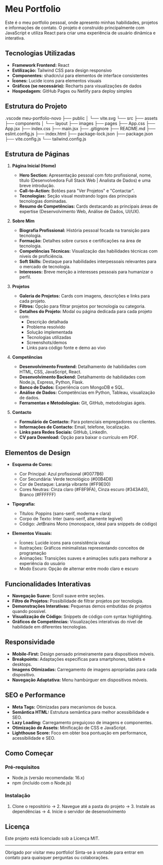 # Meu Portfolio

Este é o meu portfolio pessoal, onde apresento minhas habilidades, projetos e informações de contato. O projeto é construído principalmente com JavaScript e utiliza React para criar uma experiência de usuário dinâmica e interativa.

## Tecnologias Utilizadas

- **Framework Frontend:** React
- **Estilização:** Tailwind CSS para design responsivo
- **Componentes:** shadcn/ui para elementos de interface consistentes
- **Ícones:** Lucide icons para elementos visuais
- **Gráficos (se necessário):** Recharts para visualizações de dados
- **Hospedagem:** GitHub Pages ou Netlify para deploy simples

## Estrutura do Projeto

.vscode meu-portfolio-novo ├── public │ └── vite.svg └── src ├── assets ├── components │ └── layout ├── images ├── pages ├── App.css ├── App.jsx ├── index.css ├── main.jsx ├── .gitignore ├── README.md ├── eslint.config.js ├── index.html ├── package-lock.json ├── package.json ├── vite.config.js └── tailwind.config.js


## Estrutura de Páginas

1. **Página Inicial (Home)**
   - **Hero Section:** Apresentação pessoal com foto profissional, nome, título (Desenvolvedora Full Stack Web | Analista de Dados) e uma breve introdução.
   - **Call-to-Action:** Botões para "Ver Projetos" e "Contactar".
   - **Tecnologias:** Seção visual mostrando logos das principais tecnologias dominadas.
   - **Resumo de Competências:** Cards destacando as principais áreas de expertise (Desenvolvimento Web, Análise de Dados, UI/UX).

2. **Sobre Mim**
   - **Biografia Profissional:** História pessoal focada na transição para tecnologia.
   - **Formação:** Detalhes sobre cursos e certificações na área de tecnologia.
   - **Competências Técnicas:** Visualização das habilidades técnicas com níveis de proficiência.
   - **Soft Skills:** Destaque para habilidades interpessoais relevantes para o mercado de tecnologia.
   - **Interesses:** Breve menção a interesses pessoais para humanizar o perfil.

3. **Projetos**
   - **Galeria de Projetos:** Cards com imagens, descrições e links para cada projeto.
   - **Filtros:** Opção para filtrar projetos por tecnologia ou categoria.
   - **Detalhes do Projeto:** Modal ou página dedicada para cada projeto com:
     - Descrição detalhada
     - Problema resolvido
     - Solução implementada
     - Tecnologias utilizadas
     - Screenshots/demos
     - Links para código fonte e demo ao vivo

4. **Competências**
   - **Desenvolvimento Frontend:** Detalhamento de habilidades com HTML, CSS, JavaScript, React.
   - **Desenvolvimento Backend:** Detalhamento de habilidades com Node.js, Express, Python, Flask.
   - **Banco de Dados:** Experiência com MongoDB e SQL.
   - **Análise de Dados:** Competências em Python, Tableau, visualização de dados.
   - **Ferramentas e Metodologias:** Git, GitHub, metodologias ágeis.

5. **Contacto**
   - **Formulário de Contacto:** Para potenciais empregadores ou clientes.
   - **Informações de Contacto:** Email, telefone, localização.
   - **Links para Redes Sociais:** GitHub, LinkedIn.
   - **CV para Download:** Opção para baixar o currículo em PDF.

## Elementos de Design

- **Esquema de Cores:**
  - Cor Principal: Azul profissional (#0077B6)
  - Cor Secundária: Verde tecnológico (#00B4D8)
  - Cor de Destaque: Laranja vibrante (#FF9E00)
  - Cores Neutras: Cinza claro (#F8F9FA), Cinza escuro (#343A40), Branco (#FFFFFF)

- **Tipografia:**
  - Títulos: Poppins (sans-serif, moderna e clara)
  - Corpo de Texto: Inter (sans-serif, altamente legível)
  - Código: JetBrains Mono (monospace, ideal para snippets de código)

- **Elementos Visuais:**
  - Ícones: Lucide icons para consistência visual
  - Ilustrações: Gráficos minimalistas representando conceitos de programação
  - Animações: Transições suaves e animações sutis para melhorar a experiência do usuário
  - Modo Escuro: Opção de alternar entre modo claro e escuro

## Funcionalidades Interativas

- **Navegação Suave:** Scroll suave entre seções.
- **Filtro de Projetos:** Possibilidade de filtrar projetos por tecnologia.
- **Demonstrações Interativas:** Pequenas demos embutidas de projetos quando possível.
- **Visualização de Código:** Snippets de código com syntax highlighting.
- **Gráficos de Competências:** Visualizações interativas do nível de habilidade em diferentes tecnologias.

## Responsividade

- **Mobile-First:** Design pensado primeiramente para dispositivos móveis.
- **Breakpoints:** Adaptações específicas para smartphones, tablets e desktops.
- **Imagens Otimizadas:** Carregamento de imagens apropriadas para cada dispositivo.
- **Navegação Adaptativa:** Menu hambúrguer em dispositivos móveis.

## SEO e Performance

- **Meta Tags:** Otimizadas para mecanismos de busca.
- **Semântica HTML:** Estrutura semântica para melhor acessibilidade e SEO.
- **Lazy Loading:** Carregamento preguiçoso de imagens e componentes.
- **Otimização de Assets:** Minificação de CSS e JavaScript.
- **Lighthouse Score:** Foco em obter boa pontuação em performance, acessibilidade e SEO.

## Como Começar

### Pré-requisitos

- Node.js (versão recomendada: 16.x)
- npm (incluído com o Node.js)

### Instalação

1. Clone o repositório -> 2. Navegue até a pasta do projeto -> 3. Instale as dependências -> 4. Inicie o servidor de desenvolvimento


   
## Licença

Este projeto está licenciado sob a Licença MIT.

---

Obrigado por visitar meu portfolio! Sinta-se à vontade para entrar em contato para quaisquer perguntas ou colaborações.

